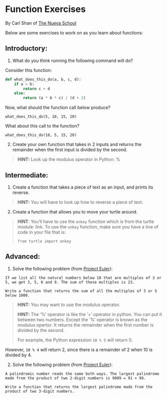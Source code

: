 # Function Exercises
By Carl Shan of [The Nueva School](www.nuevaschool.org)

Below are some exercises to work on as you learn about functions:

## Introductory:

1. What do you think running the following command will do?

Consider this function:

```python
def what_does_this_do(a, b, c, d):
    if a > b:
        return c + d
    else:
        return (a * b * c) / (d + 2)

```

Now, what should the function call below produce?

`what_does_this_do(5, 10, 15, 20)`

What about this call to the function?

`what_does_this_do(10, 5, 15, 20)`


2. Create your own function that takes in 2 inputs and returns the remainder when the first input is divided by the second.


> **HINT:** Look up the modulus operator in Python: %

## Intermediate:

1. Create a function that takes a piece of text as an input, and prints its reverse.
> **HINT:** You will have to look up how to reverse a piece of text.

2. Create a function that allows you to move your turtle around.
> **HINT**: You’ll have to use the `onkey` function which is from the turtle module: link.
> To use the `onkey` function, make sure you have a line of code in your file that is:
>
> `from turtle import onkey`


## Advanced:
1. Solve the following problem (from [Project Euler](www.projecteuler.net)): 

```
If we list all the natural numbers below 10 that are multiples of 3 or 5, we get 3, 5, 6 and 9. The sum of these multiples is 23.

Write a function that returns the sum of all the multiples of 3 or 5 below 1000.
```

> **HINT:** You may want to use the modulus operator.
> 
> **HINT:** The ‘%’ operator is like the ‘+’ operator in python. You can put it between two numbers. Except the ‘%’ operator is known as the modulus opertor. It returns the remainder when the first number is divided by the second.
> 
> For example,  the Python expression `10 % 5` will return 0.
> 
However, `10 % 4` will return 2, since there is a remainder of 2 when 10 is divided by 4.
> 

2. Solve the following problem (from [Project Euler](www.projecteuler.net)): 

```
A palindromic number reads the same both ways. The largest palindrome made from the product of two 2-digit numbers is 9009 = 91 × 99.

Write a function that returns the largest palindrome made from the product of two 3-digit numbers.
```


